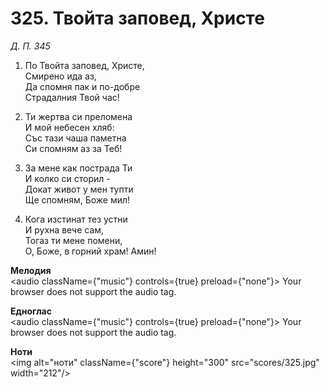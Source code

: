 # 325. Твойта заповед, Христе

_Д. П. 345_

1. По Твойта заповед, Христе,  
Смирено ида аз,  
Да спомня пак и по-добре  
Страдалния Твой час!

2. Ти жертва си преломена  
И мой небесен хляб:  
Със тази чаша паметна  
Си спомням аз за Теб!

3. За мене как пострада Ти  
И колко си сторил -  
Докат живот у мен тупти  
Ще спомням, Боже мил!

4. Кога изстинат тез устни  
И рухна вече сам,  
Тогаз ти мене помени,  
О, Боже, в горний храм! Амин!

**Мелодия**  
<audio className={"music"} controls={true} preload={"none"}>
    <source src="mp3/325.mp3" type="audio/mpeg"/>
    Your browser does not support the audio tag.
</audio>

**Едноглас**  
<audio className={"music"} controls={true} preload={"none"}>
    <source src="transp/325.mp3" type="audio/mpeg"/>
    Your browser does not support the audio tag.
</audio>

**Ноти**  
<img alt="ноти" className={"score"} height="300" src="scores/325.jpg" width="212"/>
